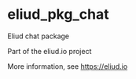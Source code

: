 # eliud_pkg_chat

Eliud chat package

Part of the eliud.io project

More information, see https://eliud.io
